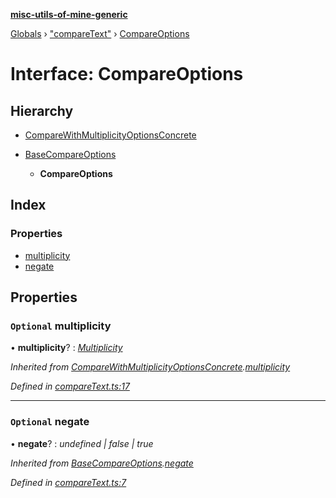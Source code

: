 **[misc-utils-of-mine-generic](../README.md)**

[Globals](../globals.md) › ["compareText"](../modules/_comparetext_.md) › [CompareOptions](_comparetext_.compareoptions.md)

# Interface: CompareOptions

## Hierarchy

* [CompareWithMultiplicityOptionsConcrete](_comparetext_.comparewithmultiplicityoptionsconcrete.md)

* [BaseCompareOptions](_comparetext_.basecompareoptions.md)

  * **CompareOptions**

## Index

### Properties

* [multiplicity](_comparetext_.compareoptions.md#optional-multiplicity)
* [negate](_comparetext_.compareoptions.md#optional-negate)

## Properties

### `Optional` multiplicity

• **multiplicity**? : *[Multiplicity](../modules/_comparetext_.md#multiplicity)*

*Inherited from [CompareWithMultiplicityOptionsConcrete](_comparetext_.comparewithmultiplicityoptionsconcrete.md).[multiplicity](_comparetext_.comparewithmultiplicityoptionsconcrete.md#optional-multiplicity)*

*Defined in [compareText.ts:17](https://github.com/cancerberoSgx/misc-utils-of-mine/blob/1cdf757/misc-utils-of-mine-generic/src/compareText.ts#L17)*

___

### `Optional` negate

• **negate**? : *undefined | false | true*

*Inherited from [BaseCompareOptions](_comparetext_.basecompareoptions.md).[negate](_comparetext_.basecompareoptions.md#optional-negate)*

*Defined in [compareText.ts:7](https://github.com/cancerberoSgx/misc-utils-of-mine/blob/1cdf757/misc-utils-of-mine-generic/src/compareText.ts#L7)*